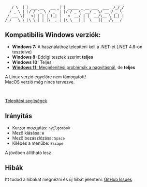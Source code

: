 ```
    _    _                _                        ____ 
   / \  | | ___ __   __ _| | _____ _ __ ___  ___  /_/_/
  / _ \ | |/ / '_ \ / _` | |/ / _ \ '__/ _ \/ __|/ _ \ 
 / ___ \|   <| | | | (_| |   <  __/ | |  __/\__ \ |_| |
/_/   \_\_|\_\_| |_|\__,_|_|\_\___|_|  \___||___/\___/ 
```

## Kompatibilis Windows verziók:
- **Windows 7:** A használathoz telepíteni kell a .NET-et (.NET 4.8-on tesztelve)  
- **Windows 8:** Eddigi tesztek szerint **teljes**  
- **Windows 10:** Teljes
- [**Windows 11:** Megjelenítési problémák a nagyításnál,](https://github.com/vgeri108/minesweeper/issues/4) de **teljes**

A Linux verzió egyelőre nem támogatott! <br>
MacOS verzió még nincs tervezve.

<br>

[Telepítési segítségek](markdown/windows-versions.md)

## Irányítás
- Kurzor mozgatás: `nyílgombok`  
- Mező kiásása: `W`  
- Mező bezászlózása: `Space`  
- Kilépés a menübe: `Escape`

A jövőben állítható lesz

## Hibák
Itt tudod a hibákat megnézni és új hibát jelenteni: [GitHub Issues](https://github.com/vgeri108/minesweeper/issues)
